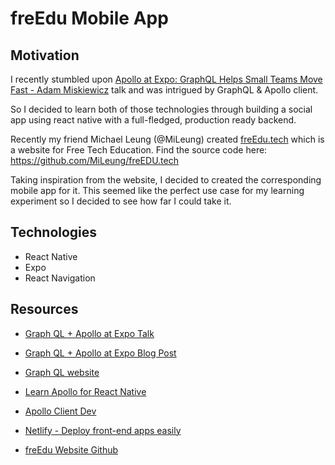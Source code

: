 # freEdu Mobile App

## Motivation

I recently stumbled upon [Apollo at Expo: GraphQL Helps Small Teams Move Fast - Adam Miskiewicz](https://www.youtube.com/watch?v=E398q4HGRBA&list=PLpi1lPB6opQzWZwqnG0YIrWcSS3kH5SR8) talk and was intrigued by GraphQL & Apollo client.

So I decided to learn both of those technologies through building a social app using react native with a full-fledged, production ready backend.

Recently my friend Michael Leung (@MiLeung) created [freEdu.tech](https://freedu.tech/) which is a website for Free Tech Education. Find the source code here: https://github.com/MiLeung/freEDU.tech

Taking inspiration from the website, I decided to created the corresponding mobile app for it. This seemed like the perfect use case for my learning experiment so I decided to see how far I could take it.

## Technologies

- React Native
- Expo
- React Navigation

## Resources

- [Graph QL + Apollo at Expo Talk](https://www.youtube.com/watchv=E398q4HGRBAlist=PLpi1lPB6opQzWZwqnG0YIrWcSS3kH5SR8)
- [Graph QL + Apollo at Expo Blog Post](https://dev-blog.apollodata.com/using-graphql-apollo-at-expo-4c1f21f0f115)

- [Graph QL website](http://graphql.org/)
- [Learn Apollo for React Native](http://dev.apollodata.com/react/react-native.html)
- [Apollo Client Dev](http://dev.apollodata.com/)
- [Netlify - Deploy front-end apps easily](https://www.netlify.com/)

- [freEdu Website Github](https://github.com/MiLeung/freEDU.tech)
